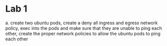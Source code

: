 # Lab 1 

a. create two ubuntu pods, create a deny all ingress and egress network policy, exec into the pods and make sure that they are unable to ping each other, create the proper network policies to allow the ubuntu pods to ping each other 
